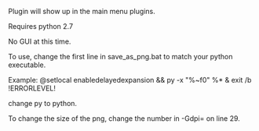 Plugin will show up in the main menu plugins.

Requires python 2.7

No GUI at this time.

To use, change the first line in save_as_png.bat to match your python executable.

Example: @setlocal enabledelayedexpansion && py -x "%~f0" %* & exit /b !ERRORLEVEL!

change py to python.

To change the size of the png, change the number in -Gdpi= on line 29.
